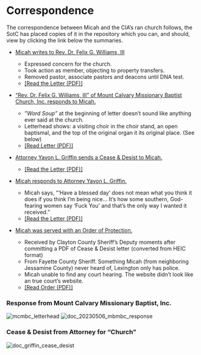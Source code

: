 # Correspondence

The correspondence between Micah and the CIA’s ran church follows, the SotC has placed copies of it in the repository which you can, and should, view by clicking the link below the summaries.

* [Micah writes to Rev. Dr. Felix G. Williams, III](https://github.com/Mission23/MCBCMassacre/blob/base/assets/pdf/20230506_kew_mcbc_letter.pdf)
    - Expressed concern for the church.
    - Took action as member, objecting to property transfers.
    - Removed pastor, associate pastors and deacons until DNA test.
    - [[Read the Letter (PDF)]](https://github.com/Mission23/MCBCMassacre/blob/base/assets/pdf/20230506_kew_mcbc_letter.pdf)

* [“Rev. Dr. Felix G. Williams, III” of Mount Calvary Missionary Baptist Church, Inc. responds to Micah.](https://github.com/Mission23/MCBCMassacre/blob/base/assets/pdf/20230506_mcmbc_response.pdf)
    - _”Word Soup”_ at the beginning of letter doesn’t sound like anything ever said at the church.
    - Letterhead shows: a visiting choir in the choir stand, an open baptismal, and the top of the original organ it its original place. (See below)
    - [[Read Letter (PDF)]](https://github.com/Mission23/MCBCMassacre/blob/base/assets/pdf/20230506_mcmbc_response.pdf)

* [Attorney Yavon L. Griffin sends a Cease & Desist to Micah.](https://github.com/Mission23/MCBCMassacre/blob/base/assets/pdf/20230526_griffin_cease_and_desist.pdf)
    - [[Read the Letter (PDF)]](https://github.com/Mission23/MCBCMassacre/blob/base/assets/pdf/20230526_griffin_cease_and_desist.pdf)

* [Micah responds to Attorney Yavon L. Griffin.](https://github.com/Mission23/MCBCMassacre/blob/base/assets/pdf/20230629_kew_cease_and_desist_response.pdf)
    - Micah says, “‘Have a blessed day’ does not mean what you think it does if you think I’m being nice… It’s how some southern, God-fearing women say ‘Fuck You’ and that’s the only way I wanted it received.” 
    - [[Read the Letter (PDF)]](https://github.com/Mission23/MCBCMassacre/blob/base/assets/pdf/20230629_kew_cease_and_desist_response.pdf)

* [Micah was served with an Order of Protection.](https://github.com/Mission23/MCBCMassacre/blob/base/assets/pdf/20230731_served_oop.pdf)
    - Received by Clayton County Sheriff’s Deputy moments after committing a PDF of Cease & Desist letter (converted from HEIC format)
    - From Fayette County Sheriff. Something Micah (from neighboring Jessamine County) never heard of, Lexington only has police.
    - Micah unable to find any court hearing.  The website didn’t look like an true court’s website.
    - [[Read Order (PDF)]](https://github.com/Mission23/MCBCMassacre/blob/base/assets/pdf/20230731_served_oop.pdf)

### Response from Mount Calvary Missionary Baptist, Inc.
![mcmbc_letterhead](https://github.com/Mission23/MCBCMassacre/assets/140252803/2eee68e2-0184-463e-be1e-f45a617c3818)
![doc_20230506_mbmbc_response](https://github.com/Mission23/MCBCMassacre/assets/140252803/0c05bf18-30dc-43cc-8cbf-687157a15d43)
### Cease & Desist from Attorney for “Church”
![doc_griffin_cease_desist](https://github.com/Mission23/MCBCMassacre/assets/140252803/24148a11-c839-4a1e-9567-ddced806a0f8)
